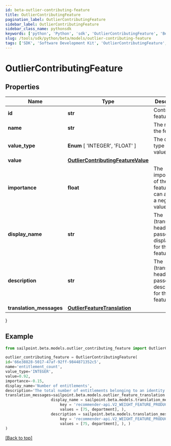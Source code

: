 ```yaml
---
id: beta-outlier-contributing-feature
title: OutlierContributingFeature
pagination_label: OutlierContributingFeature
sidebar_label: OutlierContributingFeature
sidebar_class_name: pythonsdk
keywords: ['python', 'Python', 'sdk', 'OutlierContributingFeature', 'BetaOutlierContributingFeature'] 
slug: /tools/sdk/python/beta/models/outlier-contributing-feature
tags: ['SDK', 'Software Development Kit', 'OutlierContributingFeature', 'BetaOutlierContributingFeature']
---
```


# OutlierContributingFeature


## Properties

Name | Type | Description | Notes
------------ | ------------- | ------------- | -------------
**id** | **str** | Contributing feature id | [optional] 
**name** | **str** | The name of the feature | [optional] 
**value_type** |  **Enum** [  'INTEGER',    'FLOAT' ] | The data type of the value field | [optional] 
**value** | [**OutlierContributingFeatureValue**](outlier-contributing-feature-value) |  | [optional] 
**importance** | **float** | The importance of the feature. This can also be a negative value | [optional] 
**display_name** | **str** | The (translated if header is passed) displayName for the feature | [optional] 
**description** | **str** | The (translated if header is passed) description for the feature | [optional] 
**translation_messages** | [**OutlierFeatureTranslation**](outlier-feature-translation) |  | [optional] 
}

## Example

```python
from sailpoint.beta.models.outlier_contributing_feature import OutlierContributingFeature

outlier_contributing_feature = OutlierContributingFeature(
id='66e38828-5017-47af-92ff-9844871352c5',
name='entitlement_count',
value_type='INTEGER',
value=0.92,
importance=-0.15,
display_name='Number of entitlements',
description='The total number of entitlements belonging to an identity',
translation_messages=sailpoint.beta.models.outlier_feature_translation.OutlierFeatureTranslation(
                    display_name = sailpoint.beta.models.translation_message.TranslationMessage(
                        key = 'recommender-api.V2_WEIGHT_FEATURE_PRODUCT_INTERPRETATION_HIGH', 
                        values = [75, department], ), 
                    description = sailpoint.beta.models.translation_message.TranslationMessage(
                        key = 'recommender-api.V2_WEIGHT_FEATURE_PRODUCT_INTERPRETATION_HIGH', 
                        values = [75, department], ), )
)

```
[[Back to top]](#) 


